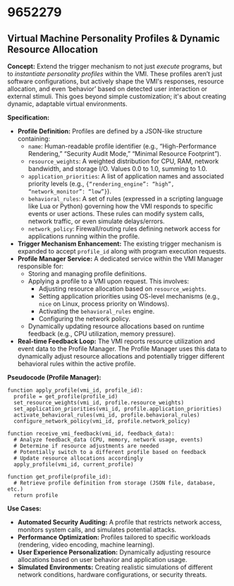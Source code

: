 # 9652279

## Virtual Machine Personality Profiles & Dynamic Resource Allocation

**Concept:** Extend the trigger mechanism to not just *execute* programs, but to *instantiate personality profiles* within the VMI. These profiles aren’t just software configurations, but actively shape the VMI's responses, resource allocation, and even ‘behavior’ based on detected user interaction or external stimuli. This goes beyond simple customization; it's about creating dynamic, adaptable virtual environments.

**Specification:**

*   **Profile Definition:** Profiles are defined by a JSON-like structure containing:
    *   `name`: Human-readable profile identifier (e.g., “High-Performance Rendering,” “Security Audit Mode,” “Minimal Resource Footprint”).
    *   `resource_weights`:  A weighted distribution for CPU, RAM, network bandwidth, and storage I/O.  Values 0.0 to 1.0, summing to 1.0.
    *   `application_priorities`:  A list of application names and associated priority levels (e.g., `{“rendering_engine”: “high”, “network_monitor”: “low”}`).
    *   `behavioral_rules`:  A set of rules (expressed in a scripting language like Lua or Python) governing how the VMI responds to specific events or user actions. These rules can modify system calls, network traffic, or even simulate delays/errors.
    *   `network_policy`:  Firewall/routing rules defining network access for applications running within the profile.
*   **Trigger Mechanism Enhancement:** The existing trigger mechanism is expanded to accept `profile_id` along with program execution requests.
*   **Profile Manager Service:** A dedicated service within the VMI Manager responsible for:
    *   Storing and managing profile definitions.
    *   Applying a profile to a VMI upon request.  This involves:
        *   Adjusting resource allocation based on `resource_weights`.
        *   Setting application priorities using OS-level mechanisms (e.g., `nice` on Linux, process priority on Windows).
        *   Activating the `behavioral_rules` engine.
        *   Configuring the network policy.
    *   Dynamically updating resource allocations based on runtime feedback (e.g., CPU utilization, memory pressure).
*   **Real-time Feedback Loop:** The VMI reports resource utilization and event data to the Profile Manager. The Profile Manager uses this data to dynamically adjust resource allocations and potentially trigger different behavioral rules within the active profile.

**Pseudocode (Profile Manager):**

```
function apply_profile(vmi_id, profile_id):
  profile = get_profile(profile_id)
  set_resource_weights(vmi_id, profile.resource_weights)
  set_application_priorities(vmi_id, profile.application_priorities)
  activate_behavioral_rules(vmi_id, profile.behavioral_rules)
  configure_network_policy(vmi_id, profile.network_policy)

function receive_vmi_feedback(vmi_id, feedback_data):
  # Analyze feedback_data (CPU, memory, network usage, events)
  # Determine if resource adjustments are needed
  # Potentially switch to a different profile based on feedback
  # Update resource allocations accordingly
  apply_profile(vmi_id, current_profile)

function get_profile(profile_id):
  # Retrieve profile definition from storage (JSON file, database, etc.)
  return profile
```

**Use Cases:**

*   **Automated Security Auditing:**  A profile that restricts network access, monitors system calls, and simulates potential attacks.
*   **Performance Optimization:** Profiles tailored to specific workloads (rendering, video encoding, machine learning).
*   **User Experience Personalization:** Dynamically adjusting resource allocations based on user behavior and application usage.
*   **Simulated Environments:**  Creating realistic simulations of different network conditions, hardware configurations, or security threats.